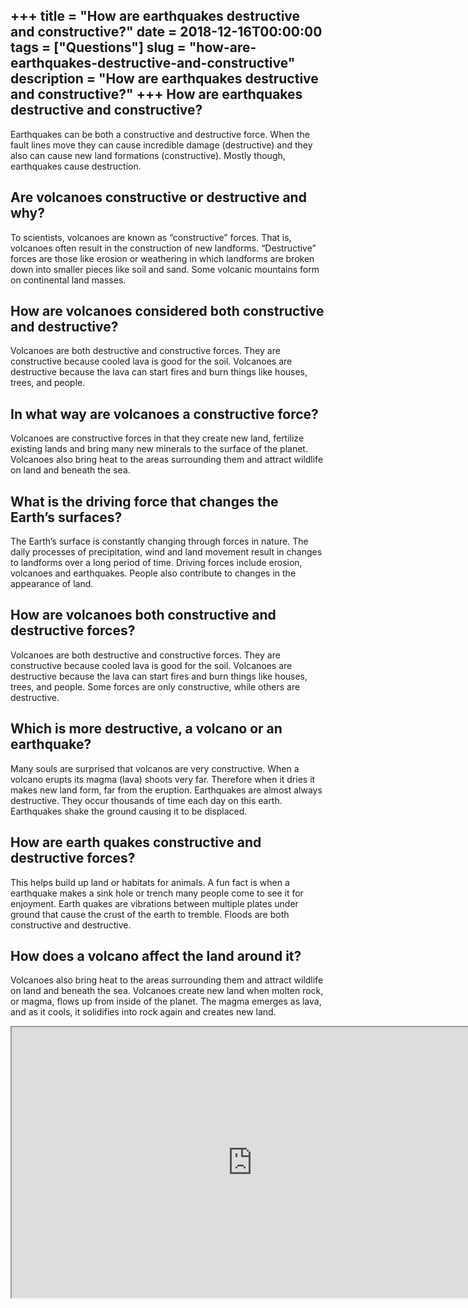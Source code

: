 +++
title = "How are earthquakes destructive and constructive?"
date = 2018-12-16T00:00:00
tags = ["Questions"]
slug = "how-are-earthquakes-destructive-and-constructive"
description = "How are earthquakes destructive and constructive?"
+++
How are earthquakes destructive and constructive?
-------------------------------------------------

Earthquakes can be both a constructive and destructive force. When the fault lines move they can cause incredible damage (destructive) and they also can cause new land formations (constructive). Mostly though, earthquakes cause destruction.

Are volcanoes constructive or destructive and why?
--------------------------------------------------

To scientists, volcanoes are known as “constructive” forces. That is, volcanoes often result in the construction of new landforms. “Destructive” forces are those like erosion or weathering in which landforms are broken down into smaller pieces like soil and sand. Some volcanic mountains form on continental land masses.

How are volcanoes considered both constructive and destructive?
---------------------------------------------------------------

Volcanoes are both destructive and constructive forces. They are constructive because cooled lava is good for the soil. Volcanoes are destructive because the lava can start fires and burn things like houses, trees, and people.

In what way are volcanoes a constructive force?
-----------------------------------------------

Volcanoes are constructive forces in that they create new land, fertilize existing lands and bring many new minerals to the surface of the planet. Volcanoes also bring heat to the areas surrounding them and attract wildlife on land and beneath the sea.

What is the driving force that changes the Earth’s surfaces?
------------------------------------------------------------

The Earth’s surface is constantly changing through forces in nature. The daily processes of precipitation, wind and land movement result in changes to landforms over a long period of time. Driving forces include erosion, volcanoes and earthquakes. People also contribute to changes in the appearance of land.

How are volcanoes both constructive and destructive forces?
-----------------------------------------------------------

Volcanoes are both destructive and constructive forces. They are constructive because cooled lava is good for the soil. Volcanoes are destructive because the lava can start fires and burn things like houses, trees, and people. Some forces are only constructive, while others are destructive.

Which is more destructive, a volcano or an earthquake?
------------------------------------------------------

Many souls are surprised that volcanos are very constructive. When a volcano erupts its magma (lava) shoots very far. Therefore when it dries it makes new land form, far from the eruption. Earthquakes are almost always destructive. They occur thousands of time each day on this earth. Earthquakes shake the ground causing it to be displaced.

How are earth quakes constructive and destructive forces?
---------------------------------------------------------

This helps build up land or habitats for animals. A fun fact is when a earthquake makes a sink hole or trench many people come to see it for enjoyment. Earth quakes are vibrations between multiple plates under ground that cause the crust of the earth to tremble. Floods are both constructive and destructive.

How does a volcano affect the land around it?
---------------------------------------------

Volcanoes also bring heat to the areas surrounding them and attract wildlife on land and beneath the sea. Volcanoes create new land when molten rock, or magma, flows up from inside of the planet. The magma emerges as lava, and as it cools, it solidifies into rock again and creates new land.

<iframe allow="accelerometer; autoplay; clipboard-write; encrypted-media; gyroscope; picture-in-picture" allowfullscreen="" class="__youtube_prefs__  epyt-is-override  no-lazyload" data-no-lazy="1" data-origheight="433" data-origwidth="770" data-skipgform_ajax_framebjll="" height="433" id="_ytid_22348" loading="lazy" src="https://www.youtube.com/embed/0SK-jYdEgfE?enablejsapi=1&autoplay=0&cc_load_policy=0&cc_lang_pref=&iv_load_policy=1&loop=0&modestbranding=0&rel=1&fs=1&playsinline=0&autohide=2&theme=dark&color=red&controls=1&" title="YouTube player" width="770"></iframe>